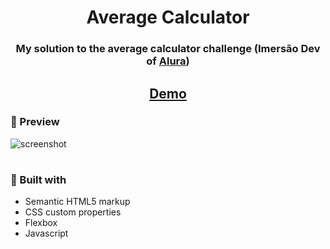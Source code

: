 <h1 align="center">Average Calculator</h1>

<div align="center">
  <h3>My solution to the average calculator challenge (Imersão Dev of <a href="https://www.alura.com.br/" target="_blank">Alura</a>)</h3>
</div>

<div align="center">
  <h2>
    <a href="https://leonardoyz.github.io/Average-Calculator/">
      Demo
    </a>
  </h2>
</div>

<h3>👀 Preview</h3>


![screenshot](readme-files/project-preview.gif)

#
<h3>🔨 Built with</h3>

<ul>
  <li>Semantic HTML5 markup</li>
  <li>CSS custom properties</li>
  <li>Flexbox</li>
  <li>Javascript</li>
</ul>
